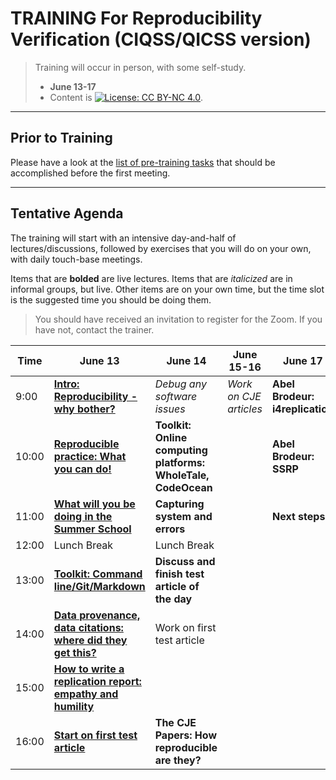 # TRAINING For Reproducibility Verification (CIQSS/QICSS version)

> Training will occur in person, with some self-study. 
> - **June 13-17**
> - Content is [![License: CC BY-NC 4.0](https://licensebuttons.net/l/by-nc/4.0/80x15.png)](https://creativecommons.org/licenses/by-nc/4.0/).

---

Prior to Training
------

Please have a look at the [list of pre-training tasks](pre-training-tasks) that should be accomplished before the first meeting. 

---

Tentative Agenda
----------------

The training will start with an intensive day-and-half of lectures/discussions, followed by exercises that you will do on your own, with daily touch-base meetings.

Items that are **bolded** are live lectures. Items that are *italicized* are in informal groups, but live. Other items are on your own time, but the time slot is the suggested time you should be doing them. 

> You should have received an invitation to register for the Zoom. If you have not, contact the trainer.



| Time  |  June 13                                                 | June 14                             | June 15-16             | June 17 |
|-------|----------------------------------------------------------|-------------------------------------|------------------------|---------|
| 9:00  |  **[Intro: Reproducibility - why bother?](https://labordynamicsinstitute.github.io/replicability-training-presentation/part1.html)**                | *Debug any software issues*         | *Work on CJE articles* | **Abel Brodeur: i4replication**|
| 10:00 |  **[Reproducible practice: What you can do!](https://labordynamicsinstitute.github.io/replicability-training-presentation/part2a.html)**             | **Toolkit: Online computing platforms: WholeTale, CodeOcean**|| **Abel Brodeur: SSRP**|
| 11:00 | **[What will you be doing in the Summer School](https://labordynamicsinstitute.github.io/replicability-training-presentation/part3.html)**          | **Capturing system and errors**     |                        | **Next steps** |
| 12:00 | Lunch Break                                              | Lunch Break                         |                        ||
| 13:00 | **[Toolkit: Command line/Git/Markdown](https://labordynamicsinstitute.github.io/replicability-training-presentation/part4.html)**                   | **Discuss and finish test article of the day**|              ||
| 14:00 | **[Data provenance, data citations: where did they get this?](https://labordynamicsinstitute.github.io/replicability-training-presentation/part5.html)**| Work on first test article      |                        ||
| 15:00 | **[How to write a replication report: empathy and humility](https://labordynamicsinstitute.github.io/replicability-training-presentation/part6.html)**  ||||
| 16:00 | **[Start on first test article](https://labordynamicsinstitute.github.io/replicability-training-presentation/part7.html)**                              | **The CJE Papers: How reproducible are they?**|||



